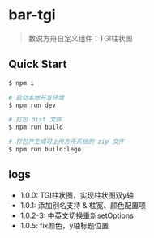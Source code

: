 # bar-tgi

> 数说方舟自定义组件：TGI柱状图

## Quick Start

```bash
$ npm i

# 启动本地开发环境
$ npm run dev

# 打包 dist 文件
$ npm run build

# 打包并生成可上传方舟系统的 zip 文件
$ npm run build:lego
```


## logs
- 1.0.0: TGI柱状图，实现柱状图双y轴
- 1.0.1: 添加别名支持 & 柱宽、颜色配置项
- 1.0.2-3: 中英文切换重新setOptions
- 1.0.5: fix颜色，y轴标题位置
